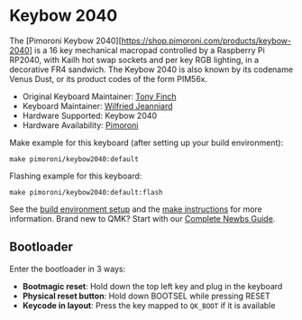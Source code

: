 # Keybow 2040

The [Pimoroni Keybow 2040][https://shop.pimoroni.com/products/keybow-2040] is a 16 key mechanical macropad
controlled by a Raspberry Pi RP2040, with Kailh hot swap sockets and
per key RGB lighting, in a decorative FR4 sandwich. The Keybow 2040 is
also known by its codename Venus Dust, or its product codes of the
form PIM56x.

* Original Keyboard Maintainer: [Tony Finch](https://github.com/fanf2)
* Keyboard Maintainer: [Wilfried Jeanniard](https://github.com/willoucom)
* Hardware Supported: Keybow 2040
* Hardware Availability: [Pimoroni](https://shop.pimoroni.com/products/keybow-2040)

Make example for this keyboard (after setting up your build environment):

    make pimoroni/keybow2040:default

Flashing example for this keyboard:

    make pimoroni/keybow2040:default:flash


See the [build environment setup](https://docs.qmk.fm/#/getting_started_build_tools)
and the [make instructions](https://docs.qmk.fm/#/getting_started_make_guide)
for more information. Brand new to QMK? Start with our
[Complete Newbs Guide](https://docs.qmk.fm/#/newbs).


## Bootloader

Enter the bootloader in 3 ways:

* **Bootmagic reset**: Hold down the top left key and plug in the keyboard
* **Physical reset button**: Hold down BOOTSEL while pressing RESET
* **Keycode in layout**: Press the key mapped to `QK_BOOT` if it is available
